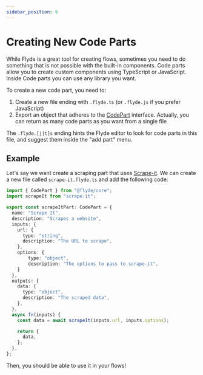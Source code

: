```yaml
---
sidebar_position: 6
---
```


# Creating New Code Parts

While Flyde is a great tool for creating flows, sometimes you need to do something that is not possible with the built-in components.
Code parts allow you to create custom components using TypeScript or JavaScript. Inside Code parts you can use any library you want.

To create a new code part, you need to:
1. Create a new file ending with `.flyde.ts` (or `.flyde.js` if you prefer JavaScript)
2. Export an object that adheres to the [CodePart](/docs/api-reference/interfaces/CodePart.md) interface. Actually, you can return as many code parts as you want from a single file

The `.flyde.[j|t]s` ending hints the Flyde editor to look for code parts in this file, and suggest them inside the "add part" menu.

## Example

Let's say we want create a scraping part that uses [Scrape-it](https://www.npmjs.com/package/scrape-it). We can create a new file called `scrape-it.flyde.ts` and add the following code:

```ts
import { CodePart } from "@flyde/core";
import scrapeIt from "scrape-it";

export const scrapeItPart: CodePart = {
  name: "Scrape It",
  description: "Scrapes a website",
  inputs: {
    url: {
      type: "string",
      description: "The URL to scrape",
    },
    options: {
        type: "object",
        description: "The options to pass to scrape-it",
    }
  },
  outputs: {
    data: {
      type: "object",
      description: "The scraped data",
    },
  },
  async fn(inputs) {
    const data = await scrapeIt(inputs.url, inputs.options);

    return {
      data,
    };
  },
};
```

Then, you should be able to use it in your flows!


